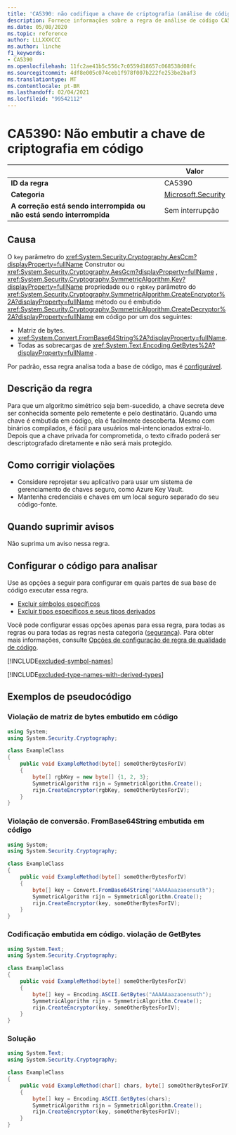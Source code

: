```yaml
---
title: 'CA5390: não codifique a chave de criptografia (análise de código)'
description: Fornece informações sobre a regra de análise de código CA5390, incluindo causas, como corrigir violações e quando suprimir.
ms.date: 05/08/2020
ms.topic: reference
author: LLLXXXCCC
ms.author: linche
f1_keywords:
- CA5390
ms.openlocfilehash: 11fc2ae41b5c556c7c0559d18657c068538d08fc
ms.sourcegitcommit: 4df8e005c074ceb1f978f007b222fe253be2baf3
ms.translationtype: MT
ms.contentlocale: pt-BR
ms.lasthandoff: 02/04/2021
ms.locfileid: "99542112"
---
```

# <a name="ca5390-do-not-hard-code-encryption-key"></a>CA5390: Não embutir a chave de criptografia em código

| | Valor |
|-|-|
| **ID da regra** |CA5390|
| **Categoria** |[Microsoft.Security](security-warnings.md)|
| **A correção está sendo interrompida ou não está sendo interrompida** |Sem interrupção|

## <a name="cause"></a>Causa

O `key` parâmetro do <xref:System.Security.Cryptography.AesCcm?displayProperty=fullName> Construtor ou <xref:System.Security.Cryptography.AesGcm?displayProperty=fullName> , <xref:System.Security.Cryptography.SymmetricAlgorithm.Key?displayProperty=fullName> propriedade ou o `rgbKey` parâmetro do <xref:System.Security.Cryptography.SymmetricAlgorithm.CreateEncryptor%2A?displayProperty=fullName> método ou é embutido <xref:System.Security.Cryptography.SymmetricAlgorithm.CreateDecryptor%2A?displayProperty=fullName> em código por um dos seguintes:

- Matriz de bytes.
- <xref:System.Convert.FromBase64String%2A?displayProperty=fullName>.
- Todas as sobrecargas de <xref:System.Text.Encoding.GetBytes%2A?displayProperty=fullName> .

Por padrão, essa regra analisa toda a base de código, mas é [configurável](#configure-code-to-analyze).

## <a name="rule-description"></a>Descrição da regra

Para que um algoritmo simétrico seja bem-sucedido, a chave secreta deve ser conhecida somente pelo remetente e pelo destinatário. Quando uma chave é embutida em código, ela é facilmente descoberta. Mesmo com binários compilados, é fácil para usuários mal-intencionados extraí-lo. Depois que a chave privada for comprometida, o texto cifrado poderá ser descriptografado diretamente e não será mais protegido.

## <a name="how-to-fix-violations"></a>Como corrigir violações

- Considere reprojetar seu aplicativo para usar um sistema de gerenciamento de chaves seguro, como Azure Key Vault.
- Mantenha credenciais e chaves em um local seguro separado do seu código-fonte.

## <a name="when-to-suppress-warnings"></a>Quando suprimir avisos

Não suprima um aviso nessa regra.

## <a name="configure-code-to-analyze"></a>Configurar o código para analisar

Use as opções a seguir para configurar em quais partes de sua base de código executar essa regra.

- [Excluir símbolos específicos](#exclude-specific-symbols)
- [Excluir tipos específicos e seus tipos derivados](#exclude-specific-types-and-their-derived-types)

Você pode configurar essas opções apenas para essa regra, para todas as regras ou para todas as regras nesta categoria ([segurança](security-warnings.md)). Para obter mais informações, consulte [Opções de configuração de regra de qualidade de código](../code-quality-rule-options.md).

[!INCLUDE[excluded-symbol-names](~/includes/code-analysis/excluded-symbol-names.md)]

[!INCLUDE[excluded-type-names-with-derived-types](~/includes/code-analysis/excluded-type-names-with-derived-types.md)]

## <a name="pseudo-code-examples"></a>Exemplos de pseudocódigo

### <a name="hard-coded-byte-array-violation"></a>Violação de matriz de bytes embutido em código

```csharp
using System;
using System.Security.Cryptography;

class ExampleClass
{
    public void ExampleMethod(byte[] someOtherBytesForIV)
    {
        byte[] rgbKey = new byte[] {1, 2, 3};
        SymmetricAlgorithm rijn = SymmetricAlgorithm.Create();
        rijn.CreateEncryptor(rgbKey, someOtherBytesForIV);
    }
}
```

### <a name="hard-coded-convertfrombase64string-violation"></a>Violação de conversão. FromBase64String embutida em código

```csharp
using System;
using System.Security.Cryptography;

class ExampleClass
{
    public void ExampleMethod(byte[] someOtherBytesForIV)
    {
        byte[] key = Convert.FromBase64String("AAAAAaazaoensuth");
        SymmetricAlgorithm rijn = SymmetricAlgorithm.Create();
        rijn.CreateEncryptor(key, someOtherBytesForIV);
    }
}
```

### <a name="hard-coded-encodinggetbytes-violation"></a>Codificação embutida em código. violação de GetBytes

```csharp
using System.Text;
using System.Security.Cryptography;

class ExampleClass
{
    public void ExampleMethod(byte[] someOtherBytesForIV)
    {
        byte[] key = Encoding.ASCII.GetBytes("AAAAAaazaoensuth");
        SymmetricAlgorithm rijn = SymmetricAlgorithm.Create();
        rijn.CreateEncryptor(key, someOtherBytesForIV);
    }
}
```

### <a name="solution"></a>Solução

```csharp
using System.Text;
using System.Security.Cryptography;

class ExampleClass
{
    public void ExampleMethod(char[] chars, byte[] someOtherBytesForIV)
    {
        byte[] key = Encoding.ASCII.GetBytes(chars);
        SymmetricAlgorithm rijn = SymmetricAlgorithm.Create();
        rijn.CreateEncryptor(key, someOtherBytesForIV);
    }
}
```
